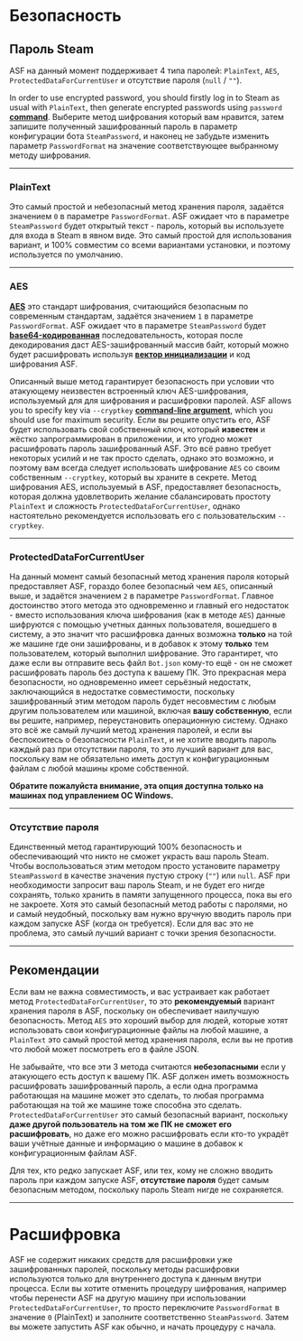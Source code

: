 # Безопасность

## Пароль Steam

ASF на данный момент поддерживает 4 типа паролей: `PlainText`, `AES`, `ProtectedDataForCurrentUser` и отсутствие пароля (`null` / `""`).

In order to use encrypted password, you should firstly log in to Steam as usual with `PlainText`, then generate encrypted passwords using `password` **[command](https://github.com/JustArchiNET/ArchiSteamFarm/wiki/Commands)**. Выберите метод шифрования который вам нравится, затем запишите полученный зашифрованный пароль в параметр конфигурации бота `SteamPassword`, и наконец не забудьте изменить параметр `PasswordFormat` на значение соответствующее выбранному методу шифрования.

* * *

### PlainText

Это самый простой и небезопасный метод хранения пароля, задаётся значением `0` в параметре `PasswordFormat`. ASF ожидает что в параметре `SteamPassword` будет открытый текст - пароль, который вы используете для входа в Steam в явном виде. Это самый простой для использования вариант, и 100% совместим со всеми вариантами установки, и поэтому используется по умолчанию.

* * *

### AES

**[AES](https://ru.wikipedia.org/wiki/Advanced_Encryption_Standard)** это стандарт шифрования, считающийся безопасным по современным стандартам, задаётся значением `1` в параметре `PasswordFormat`. ASF ожидает что в параметре `SteamPassword` будет **[base64-кодированная](https://ru.wikipedia.org/wiki/Base64)** последовательность, которая после декодирования даст AES-зашифрованный массив байт, который можно будет расшифровать используя **[вектор инициализации](https://en.wikipedia.org/wiki/Initialization_vector)** и код шифрования ASF.

Описанный выше метод гарантирует безопасность при условии что атакующему неизвестен встроенный ключ AES-шифрования, используемый для для шифрования и расшифровки паролей. ASF allows you to specify key via `--cryptkey` **[command-line argument](https://github.com/JustArchiNET/ArchiSteamFarm/wiki/Command-Line-Arguments)**, which you should use for maximum security. Если вы решите опустить его, ASF будет использовать свой собственный ключ, который **известен** и жёстко запрограммирован в приложении, и кто угодно может расшифровать пароль зашифрованный ASF. Это всё равно требует некоторых усилий и не так просто сделать, однако это возможно, и поэтому вам всегда следует использовать шифрование `AES` со своим собственным `--cryptkey`, который вы храните в секрете. Метод шифрования AES, используемый в ASF, предоставляет безопасность, которая должна удовлетворить желание сбалансировать простоту `PlainText` и сложность `ProtectedDataForCurrentUser`, однако настоятельно рекомендуется использовать его с пользовательским `--cryptkey`.

* * *

### ProtectedDataForCurrentUser

На данный момент самый безопасный метод хранения пароля который предоставляет ASF, гораздо более безопасный чем `AES`, описанный выше, и задаётся значением `2` в параметре `PasswordFormat`. Главное достоинство этого метода это одновременно и главный его недостаток - вместо использования ключа шифрования (как в методе `AES`) данные шифруются с помощью учетных данных пользователя, вошедшего в систему, а это значит что расшифровка данных возможна **только** на той же машине где они зашифрованы, и в добавок к этому **только** тем пользователем, который выполнил шифрование. Это гарантирет, что даже если вы отправите весь файл `Bot.json` кому-то ещё - он не сможет расшифровать пароль без доступа к вашему ПК. Это прекрасная мера безопасности, но одновременно имеет серьёзный недостатк, заключающийся в недостатке совместимости, поскольку зашифрованный этим методом пароль будет несовместим с любым другим пользователем или машиной, включая **вашу собственную**, если вы решите, например, переустановить операционную систему. Однако это всё же самый лучший метод хранения паролей, и если вы беспокоитесь о безопасности `PlainText`, и не хотите вводить пароль каждый раз при отсутствии пароля, то это лучший вариант для вас, поскольку вам не обязательно иметь доступ к конфигурационным файлам с любой машины кроме собственной.

**Обратите пожалуйста внимание, эта опция доступна только на машинах под управлением ОС Windows.**

* * *

### Отсутствие пароля

Единственный метод гарантирующий 100% безопасность и обеспечивающий что никто не сможет украсть ваш пароль Steam. Чтобы воспользоваться этим методом просто установите параметру `SteamPassword` в качестве значения пустую строку (`""`) или `null`. ASF при необходимости запросит ваш пароль Steam, и не будет его нигде сохранять, только хранить в памяти запущенного процесса, пока вы его не закроете. Хотя это самый безопасный метод работы с паролями, но и самый неудобный, поскольку вам нужно вручную вводить пароль при каждом запуске ASF (когда он требуется). Если для вас это не проблема, это самый лучший вариант с точки зрения безопасности.

* * *

## Рекомендации

Если вам не важна совместимость, и вас устраивает как работает метод `ProtectedDataForCurrentUser`, то это **рекомендуемый** вариант хранения пароля в ASF, поскольку он обеспечивает наилучшую безопасность. Метод `AES` это хороший выбор для людей, которые хотят использовать свои конфигурационные файлы на любой машине, а `PlainText` это самый простой метод хранения пароля, если вы не против что любой может посмотреть его в файле JSON.

Не забывайте, что все эти 3 метода считаются **небезопасными** если у атакующего есть доступ к вашему ПК. ASF должен иметь возможность расшифровать зашифрованный пароль, а если одна программа работающая на машине может это сделать, то любая программа работающая на той же машине тоже способна это сделать. `ProtectedDataForCurrentUser` это самый безопасный вариант, поскольку **даже другой пользователь на том же ПК не сможет его расшифровать**, но даже его можно расшифровать если кто-то украдёт ваши учётные данные и информацию о машине в добавок к конфигурационным файлам ASF.

Для тех, кто редко запускает ASF, или тех, кому не сложно вводить пароль при каждом запуске ASF, **отсутствие пароля** будет самым безопасным методом, поскольку пароль Steam нигде не сохраняется.

* * *

# Расшифровка

ASF не содержит никаких средств для расшифровки уже зашифрованных паролей, поскольку методы расшифровки используются только для внутреннего доступа к данным внутри процесса. Если вы хотите отменить процедуру шифрования, например чтобы перенести ASF на другую машину при использовании `ProtectedDataForCurrentUser`, то просто переключите `PasswordFormat` в значение `0` (PlainText) и заполните соответственно `SteamPassword`. Затем вы можете запустить ASF как обычно, и начать процедуру с начала.